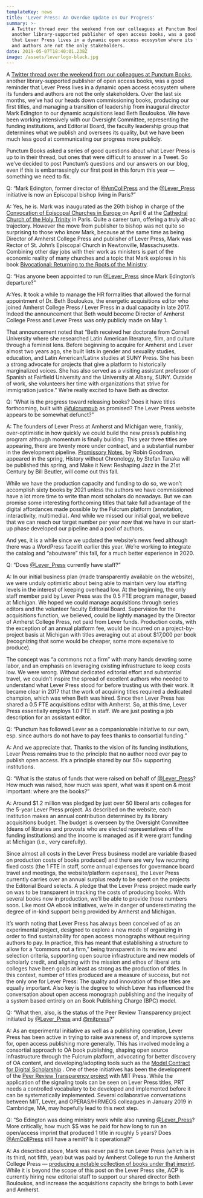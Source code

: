 ```yaml
---
templateKey: news
title: 'Lever Press: An Overdue Update on Our Progress'
summary: >-
  A Twitter thread over the weekend from our colleagues at Punctum Books,
  another library-supported publisher of open access books, was a good reminder
  that Lever Press lives in a dynamic open access ecosystem where its funders
  and authors are not the only stakeholders.
date: 2019-05-07T18:40:01.238Z
image: /assets/leverlogo-black.jpg
---
```

A [Twitter thread over the weekend from our colleagues at Punctum Books](https://threadreaderapp.com/thread/1124456090991616002.html), another library-supported publisher of open access books, was a good reminder that Lever Press lives in a dynamic open access ecosystem where its funders and authors are not the only stakeholders. Over the last six months, we’ve had our heads down commissioning books, producing our first titles, and managing a transition of leadership from inaugural director Mark Edington to our dynamic acquisitions lead Beth Bouloukos. We have been working intensively with our Oversight Committee, representing the funding institutions, and Editorial Board, the faculty leadership group that determines what we publish and oversees its quality, but we have been much less good at communicating our progress more publicly.

Punctum Books asked a series of good questions about what Lever Press is up to in their thread, but ones that were difficult to answer in a Tweet. So we’ve decided to post Punctum’s questions and our answers on our blog, even if this is embarrassingly our first post in this forum this year — something we need to fix.

Q: “Mark Edington, former director of [@AmCollPress](https://twitter.com/AmCollPress) and the [@Lever_Press](https://twitter.com/Lever_Press) initiative is now an Episcopal bishop living in Paris?”

A: Yes, he is. Mark was inaugurated as the 26th bishop in charge of the [Convocation of Episcopal Churches in Europe ](http://www.tec-europe.org)on April 6 at the [Cathedral Church of the Holy Trinity](http://amcathparis.com) in Paris. Quite a career turn, offering a truly alt-ac trajectory. However the move from publisher to bishop was not quite so surprising to those who know Mark, because at the same time as being Director of Amherst College Press and publisher of Lever Press, Mark was Rector of St. John’s Episcopal Church in Newtonville, Massachusetts. Combining other day jobs with their work as ministers is part of the economic reality of many churches and a topic that Mark explores in his book [Bivocational: Returning to the Roots of the Ministry](https://www.amazon.com/Bivocational-Returning-Ministry-Mark-Edington/dp/0819233862/).

Q: “Has anyone been appointed to run [@Lever_Press](https://twitter.com/Lever_Press) since Mark Edington’s departure?”

A:Yes. It took a while to manage the HR formalities that allowed the formal appointment of Dr. Beth Bouloukos, the energetic acquisitions editor who joined Amherst College Press / Lever Press in a dual capacity in late 2017. Indeed the announcement that Beth would become Director of Amherst College Press and Lever Press was only publicly made on May 1.

That announcement noted that “Beth received her doctorate from Cornell University where she researched Latin American literature, film, and culture through a feminist lens. Before beginning to acquire for Amherst and Lever almost two years ago, she built lists in gender and sexuality studies, education, and Latin American/Latinx studies at SUNY Press. She has been a strong advocate for projects that give a platform to historically marginalized voices. She has also served as a visiting assistant professor of Spanish at Fairfield University and the University at Albany, SUNY. Outside of work, she volunteers her time with organizations that strive for immigration justice.” We’re really excited to have Beth as director.

Q: “What is the progress toward releasing books? Does it have titles forthcoming, built with [@fulcrumpub](https://twitter.com/fulcrumpub) as promised? The Lever Press website appears to be somewhat defunct?”

A: The founders of Lever Press at Amherst and Michigan were, frankly, over-optimistic in how quickly we could build the new press’s publishing program although momentum is finally building. This year three titles are appearing, there are twenty more under contract, and a substantial number in the development pipeline. [Promissory Notes](https://www.fulcrum.org/concern/monographs/m613mz330), by Robin Goodman, appeared in the spring, History without Chronology, by Stefan Tanaka will be published this spring, and Make it New: Reshaping Jazz in the 21st Century by Bill Beutler, will come out this fall.

While we have the production capacity and funding to do so, we won’t accomplish sixty books by 2021 unless the authors we have commissioned have a lot more time to write than most scholars do nowadays. But we can promise some interesting forthcoming titles that take full advantage of the digital affordances made possible by the Fulcrum platform (annotation, interactivity, multimedia). And while we missed our initial goal, we believe that we can reach our target number per year now that we have in our start-up phase developed our pipeline and a pool of authors.

And yes, it is a while since we updated the website’s news feed although there was a WordPress facelift earlier this year. We’re working to integrate the catalog and “aboutware” this fall, for a much better experience in 2020.

Q: “Does [@Lever_Press](https://twitter.com/Lever_Press) currently have staff?”

A: In our initial business plan (made transparently available on the website), we were unduly optimistic about being able to maintain very low staffing levels in the interest of keeping overhead low. At the beginning, the only staff member paid by Lever Press was the 0.5 FTE program manager, based at Michigan. We hoped we could manage acquisitions through series editors and the volunteer faculty Editorial Board. Supervision for the acquisitions function, we believed, could be lightly managed by the Director of Amherst College Press, not paid from Lever funds. Production costs, with the exception of an annual platform fee, would be incurred on a project-by-project basis at Michigan with titles averaging out at about $17,000 per book (recognizing that some would be cheaper, some more expensive to produce).

The concept was “a commons not a firm” with many hands devoting some labor, and an emphasis on leveraging existing infrastructure to keep costs low. We were wrong. Without dedicated editorial effort and substantial travel, we couldn’t inspire the spread of excellent authors who needed to understand what Lever Press stood for before trusting us with their work. It became clear in 2017 that the work of acquiring titles required a dedicated champion, which was when Beth was hired. Since then Lever Press has shared a 0.5 FTE acquisitions editor with Amherst. So, at this time, Lever Press essentially employs 1.0 FTE in staff. We are just posting a job description for an assistant editor.

Q: “Punctum has followed Lever as a companionable initiative to our own, esp. since authors do not have to pay fees thanks to consortial funding.”

A: And we appreciate that. Thanks to the vision of its funding institutions, Lever Press remains true to the principle that no author need ever pay to publish open access. It’s a principle shared by our 50+ supporting institutions.

Q: “What is the status of funds that were raised on behalf of [@Lever_Press](https://twitter.com/Lever_Press)? How much was raised, how much was spent, what was it spent on & most important: where are the books?”

A: Around $1.2 million was pledged by just over 50 liberal arts colleges for the 5-year Lever Press project. As described on the website, each institution makes an annual contribution determined by its library acquisitions budget. The budget is overseen by the Oversight Committee (deans of libraries and provosts who are elected representatives of the funding institutions) and the income is managed as if it were grant funding at Michigan (i.e., very carefully).

Since almost all costs in the Lever Press business model are variable (based on production costs of books produced) and there are very few recurring fixed costs (the 1 FTE in staff, some annual expenses for governance board travel and meetings, the website/platform expenses), the Lever Press currently carries over an annual surplus ready to be spent on the projects the Editorial Board selects. A pledge that the Lever Press project made early on was to be transparent in tracking the costs of producing books. With several books now in production, we’ll be able to provide those numbers soon. Like most OA ebook initiatives, we’re in danger of underestimating the degree of in-kind support being provided by Amherst and Michigan.

It’s worth noting that Lever Press has always been conceived of as an experimental project, designed to explore a new mode of organizing in order to find sustainability for open access monographs without requiring authors to pay. In practice, this has meant that establishing a structure to allow for a “commons not a firm,” being transparent in its review and selection criteria, supporting open source infrastructure and new models of scholarly credit, and aligning with the mission and ethos of liberal arts colleges have been goals at least as strong as the production of titles. In this context, number of titles produced are a measure of success, but not the only one for Lever Press: The quality and innovation of those titles are equally important. Also key is the degree to which Lever has influenced the conversation about open access monograph publishing and the inequity of a system based entirely on an Book Publishing Charge (BPC) model.

Q: “What then, also, is the status of the Peer Review Transparency project initiated by [@Lever_Press](https://twitter.com/Lever_Press) and [@mitpress](https://twitter.com/mitpress)?”

A: As an experimental initiative as well as a publishing operation, Lever Press has been active in trying to raise awareness of, and improve systems for, open access publishing more generally. This has involved modeling a consortial approach to OA book publishing, shaping open source infrastructure through the Fulcrum platform, advocating for better discovery of OA content, and developing/adopting tools such as the [Model Contract for Digital Scholarship](https://www.modelpublishingcontract.org) . One of these initiatives has been the development of the [Peer Review Transparency project](https://www.prtstandards.org) with MIT Press. While the application of the signaling tools can be seen on Lever Press titles, PRT needs a controlled vocabulary to be developed and implemented before it can be systematically implemented. Several collaborative conversations between MIT, Lever, and OPERAS/HIRMEOS colleagues in January 2019 in Cambridge, MA, may hopefully lead to this next step.

Q: “So Edington was doing ministry work while also running [@Lever_Press](https://twitter.com/Lever_Press)? More critically, how much $$ was he paid for how long to run an open/access imprint that produced 1 title in roughly 5 years? Does [@AmCollPress](https://twitter.com/AmCollPress) still have a remit? Is it operational?”

A: As described above, Mark was never paid to run Lever Press (which is in its third, not fifth, year) but was paid by Amherst College to run the Amherst College Press — [producing a notable collection of books under that imprint](https://acpress.amherst.edu/catalogue/). While it is beyond the scope of this post on the Lever Press site, ACP is currently hiring new editorial staff to support our shared director Beth Bouloukos, and increase the acquisitions capacity she brings to both Lever and Amherst.
